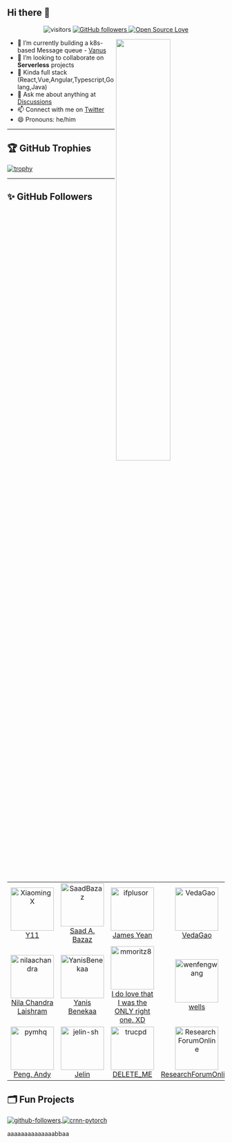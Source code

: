 ## Hi there 👋
<!-- -->
<div align="center">

![visitors](https://visitor-badge.laobi.icu/badge?page_id=jieding-is-dingjie)
<a href="https://github.com/JieDing?tab=followers">
<img alt="GitHub followers" src="https://img.shields.io/github/followers/JieDing?color=green&logo=github">
</a>
[![Open Source Love](https://badges.frapsoft.com/os/v1/open-source.svg?v=102)](https://github.com/ellerbrock/open-source-badge/)

</div>

[<img align="right" width="50%" src="https://github-readme-stats.vercel.app/api?username=jieding&theme=gruvbox&show_icons=true">](https://github-readme-stats.vercel.app/api?username=jieding&show_icons=true&theme=gruvbox)

- 🌱 I’m currently building a k8s-based Message queue - [Vanus]
- 👯 I’m looking to collaborate on **Serverless** projects
- 🤔 Kinda full stack (React,Vue,Angular,Typescript,Golang,Java)
- 💬 Ask me about anything at [Discussions]
- 📫 Connect with me on [Twitter]
- 😄 Pronouns: he/him

---

## 🏆 GitHub Trophies

[![trophy](https://github-profile-trophy.vercel.app/?username=JieDing&theme=onedark&column=7)](https://github.com/ryo-ma/github-profile-trophy)

---

## ✨ GitHub Followers
<!--ACTION_START_FLAG:github-followers-->
<table>
  <tr>
    <td align="center">
        <a href="https://github.com/XiaomingX">
            <img src="https://avatars2.githubusercontent.com/u/5387930" width="100px;" alt="XiaomingX"/>
        </a>
        <br />
        <a href="https://github.com/XiaomingX">Y11</a>
    </td>
    <td align="center">
        <a href="https://github.com/SaadBazaz">
            <img src="https://avatars2.githubusercontent.com/u/51885228" width="100px;" alt="SaadBazaz"/>
        </a>
        <br />
        <a href="https://github.com/SaadBazaz">Saad A. Bazaz</a>
    </td>
    <td align="center">
        <a href="https://github.com/ifplusor">
            <img src="https://avatars2.githubusercontent.com/u/9999114" width="100px;" alt="ifplusor"/>
        </a>
        <br />
        <a href="https://github.com/ifplusor">James Yean</a>
    </td>
    <td align="center">
        <a href="https://github.com/VedaGao">
            <img src="https://avatars2.githubusercontent.com/u/103040022" width="100px;" alt="VedaGao"/>
        </a>
        <br />
        <a href="https://github.com/VedaGao">VedaGao</a>
    </td>
    <td align="center">
        <a href="https://github.com/manzil-infinity180">
            <img src="https://avatars2.githubusercontent.com/u/119070053" width="100px;" alt="manzil-infinity180"/>
        </a>
        <br />
        <a href="https://github.com/manzil-infinity180">Rahul Vishwakarma</a>
    </td>
    <td align="center">
        <a href="https://github.com/songjiayang">
            <img src="https://avatars2.githubusercontent.com/u/1459834" width="100px;" alt="songjiayang"/>
        </a>
        <br />
        <a href="https://github.com/songjiayang"> songjiayang</a>
    </td>
    <td align="center">
        <a href="https://github.com/inannan423">
            <img src="https://avatars2.githubusercontent.com/u/83146544" width="100px;" alt="inannan423"/>
        </a>
        <br />
        <a href="https://github.com/inannan423">Orange Cheng</a>
    </td>
  </tr>
  <tr>
    <td align="center">
        <a href="https://github.com/nilaachandra">
            <img src="https://avatars2.githubusercontent.com/u/126670489" width="100px;" alt="nilaachandra"/>
        </a>
        <br />
        <a href="https://github.com/nilaachandra">Nila Chandra Laishram</a>
    </td>
    <td align="center">
        <a href="https://github.com/YanisBenekaa">
            <img src="https://avatars2.githubusercontent.com/u/70474177" width="100px;" alt="YanisBenekaa"/>
        </a>
        <br />
        <a href="https://github.com/YanisBenekaa">Yanis Benekaa</a>
    </td>
    <td align="center">
        <a href="https://github.com/mmoritz8">
            <img src="https://avatars2.githubusercontent.com/u/160292002" width="100px;" alt="mmoritz8"/>
        </a>
        <br />
        <a href="https://github.com/mmoritz8">I do love that I was the ONLY right one. XD</a>
    </td>
    <td align="center">
        <a href="https://github.com/wenfengwang">
            <img src="https://avatars2.githubusercontent.com/u/9766821" width="100px;" alt="wenfengwang"/>
        </a>
        <br />
        <a href="https://github.com/wenfengwang">wells</a>
    </td>
    <td align="center">
        <a href="https://github.com/imhilla">
            <img src="https://avatars2.githubusercontent.com/u/58479445" width="100px;" alt="imhilla"/>
        </a>
        <br />
        <a href="https://github.com/imhilla">Hillary Kiptoo</a>
    </td>
    <td align="center">
        <a href="https://github.com/c0d33ngr">
            <img src="https://avatars2.githubusercontent.com/u/106184818" width="100px;" alt="c0d33ngr"/>
        </a>
        <br />
        <a href="https://github.com/c0d33ngr">Jeffrey</a>
    </td>
    <td align="center">
        <a href="https://github.com/utk2103">
            <img src="https://avatars2.githubusercontent.com/u/118432516" width="100px;" alt="utk2103"/>
        </a>
        <br />
        <a href="https://github.com/utk2103">Utkarsh Upadhyay </a>
    </td>
  </tr>
  <tr>
    <td align="center">
        <a href="https://github.com/pymhq">
            <img src="https://avatars2.githubusercontent.com/u/80087186" width="100px;" alt="pymhq"/>
        </a>
        <br />
        <a href="https://github.com/pymhq">Peng, Andy</a>
    </td>
    <td align="center">
        <a href="https://github.com/jelin-sh">
            <img src="https://avatars2.githubusercontent.com/u/37699558" width="100px;" alt="jelin-sh"/>
        </a>
        <br />
        <a href="https://github.com/jelin-sh">Jelin</a>
    </td>
    <td align="center">
        <a href="https://github.com/trucpd">
            <img src="https://avatars2.githubusercontent.com/u/92442070" width="100px;" alt="trucpd"/>
        </a>
        <br />
        <a href="https://github.com/trucpd">DELETE_ME</a>
    </td>
    <td align="center">
        <a href="https://github.com/ResearchForumOnline">
            <img src="https://avatars2.githubusercontent.com/u/116322650" width="100px;" alt="ResearchForumOnline"/>
        </a>
        <br />
        <a href="https://github.com/ResearchForumOnline">ResearchForumOnline</a>
    </td>
    <td align="center">
        <a href="https://github.com/kieyp">
            <img src="https://avatars2.githubusercontent.com/u/87386767" width="100px;" alt="kieyp"/>
        </a>
        <br />
        <a href="https://github.com/kieyp">Boniface</a>
    </td>
    <td align="center">
        <a href="https://github.com/trucdp">
            <img src="https://avatars2.githubusercontent.com/u/72937605" width="100px;" alt="trucdp"/>
        </a>
        <br />
        <a href="https://github.com/trucdp">Truc Pham</a>
    </td>
    <td align="center">
        <a href="https://github.com/xdlbdy">
            <img src="https://avatars2.githubusercontent.com/u/4382157" width="100px;" alt="xdlbdy"/>
        </a>
        <br />
        <a href="https://github.com/xdlbdy">delu</a>
    </td>
  </tr>
</table>
<!--ACTION_END_FLAG:github-followers-->

## 🗂️ Fun Projects

<a href="https://github.com/JieDing/github-followers-action">
  <img align="center" src="https://github-readme-stats.vercel.app/api/pin/?username=JieDing&repo=github-followers&show_icons=true&line_height=27&title_color=6aa6f8&text_color=8a919a&icon_color=6aa6f8&bg_color=22272e" alt="github-followers" />
</a>

<a href="https://github.com/JieDing/JieDing">
  <img align="center" src="https://github-readme-stats.vercel.app/api/pin/?username=JieDing&repo=JieDing&show_icons=true&line_height=27&title_color=6aa6f8&text_color=8a919a&icon_color=6aa6f8&bg_color=22272e" alt="crnn-pytorch" />
</a>

[Twitter]: https://twitter.com/Jay_Ding_
[Discussions]: https://github.com/JieDing/JieDing/discussions/new
[blogs]: https://jieding.io
[vanus]: https://github.com/linkall-labs/vanus
aaaaaaaaaaaaaabbaa
